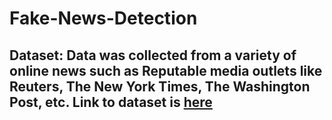 # Fake-News-Detection

## Dataset: Data was collected from a variety of online news such as Reputable media outlets like Reuters, The New York Times, The Washington Post, etc. Link to dataset is [here]([https://www.example.com/my%20great%20page](https://drive.google.com/drive/folders/1mrX3vPKhEzxG96OCPpCeh9F8m_QKCM4z))

